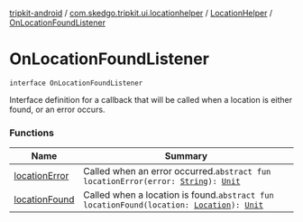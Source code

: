 [tripkit-android](../../../index.md) / [com.skedgo.tripkit.ui.locationhelper](../../index.md) / [LocationHelper](../index.md) / [OnLocationFoundListener](./index.md)

# OnLocationFoundListener

`interface OnLocationFoundListener`

Interface definition for a callback that will be called when a location is either found, or an error occurs.

### Functions

| Name | Summary |
|---|---|
| [locationError](location-error.md) | Called when an error occurred.`abstract fun locationError(error: `[`String`](https://kotlinlang.org/api/latest/jvm/stdlib/kotlin/-string/index.html)`): `[`Unit`](https://kotlinlang.org/api/latest/jvm/stdlib/kotlin/-unit/index.html) |
| [locationFound](location-found.md) | Called when a location is found.`abstract fun locationFound(location: `[`Location`](../../../com.skedgo.tripkit.common.model/-location/index.md)`): `[`Unit`](https://kotlinlang.org/api/latest/jvm/stdlib/kotlin/-unit/index.html) |
